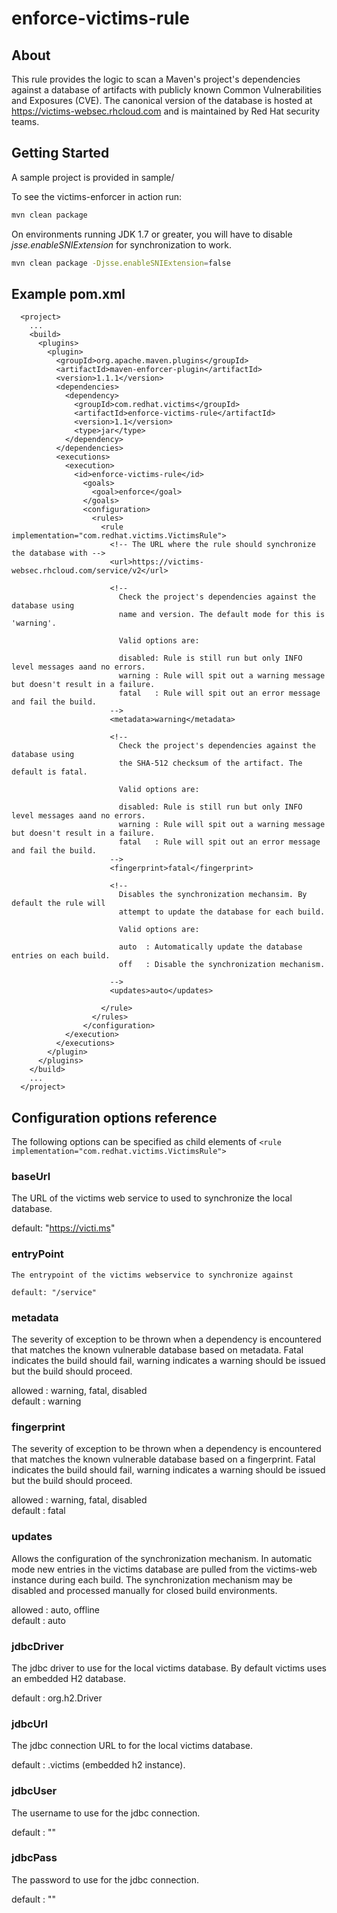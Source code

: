 # enforce-victims-rule

## About

This rule provides the logic to scan a Maven's project's dependencies against a database of artifacts with publicly known Common Vulnerabilities and Exposures (CVE). The canonical version of the database is hosted at https://victims-websec.rhcloud.com and is maintained by Red Hat security teams. 

## Getting Started

A sample project is provided in sample/

To see the victims-enforcer in action run:
```sh
mvn clean package
```

On environments running JDK 1.7 or greater, you will have to disable _jsse.enableSNIExtension_ for synchronization to work.
```sh
mvn clean package -Djsse.enableSNIExtension=false
```

## Example pom.xml
```
  <project>
    ...
    <build>
      <plugins>
        <plugin>
          <groupId>org.apache.maven.plugins</groupId>
          <artifactId>maven-enforcer-plugin</artifactId>
          <version>1.1.1</version>
          <dependencies>
            <dependency>
              <groupId>com.redhat.victims</groupId>
              <artifactId>enforce-victims-rule</artifactId>
              <version>1.1</version>
              <type>jar</type>
            </dependency>
          </dependencies>
          <executions>
            <execution>
              <id>enforce-victims-rule</id>
                <goals>
                  <goal>enforce</goal>
                </goals>
                <configuration>
                  <rules>
                    <rule implementation="com.redhat.victims.VictimsRule">     
                      <!-- The URL where the rule should synchronize the database with --> 
                      <url>https://victims-websec.rhcloud.com/service/v2</url>
                            
                      <!-- 
                        Check the project's dependencies against the database using 
                        name and version. The default mode for this is 'warning'.

                        Valid options are: 

                        disabled: Rule is still run but only INFO level messages aand no errors.
                        warning : Rule will spit out a warning message but doesn't result in a failure. 
                        fatal   : Rule will spit out an error message and fail the build. 
                      -->
                      <metadata>warning</metadata>

                      <!--
                        Check the project's dependencies against the database using 
                        the SHA-512 checksum of the artifact. The default is fatal. 

                        Valid options are: 

                        disabled: Rule is still run but only INFO level messages aand no errors.
                        warning : Rule will spit out a warning message but doesn't result in a failure. 
                        fatal   : Rule will spit out an error message and fail the build. 
                      -->
                      <fingerprint>fatal</fingerprint>
                            
                      <!-- 
                        Disables the synchronization mechansim. By default the rule will 
                        attempt to update the database for each build. 

                        Valid options are: 

                        auto  : Automatically update the database entries on each build. 
                        off   : Disable the synchronization mechanism. 
                              
                      -->  
                      <updates>auto</updates>
                            
                    </rule>
                  </rules>
                </configuration>
            </execution>
          </executions>
        </plugin>
      </plugins>
    </build>
    ...
  </project>
```

## Configuration options reference

The following options can be specified as child elements of ```<rule implementation="com.redhat.victims.VictimsRule">```

### baseUrl

   The URL of the victims web service to used to synchronize the local database.

   default: "https://victi.ms"

### entryPoint 

    The entrypoint of the victims webservice to synchronize against

    default: "/service"


### metadata

   The severity of exception to be thrown when a dependency is encountered that matches the known vulnerable database based on metadata. Fatal indicates the build should fail, warning indicates a warning should be issued but the build should proceed.

   allowed : warning, fatal, disabled  
   default : warning


### fingerprint

   The severity of exception to be thrown when a dependency is encountered that matches the known vulnerable database based on a fingerprint. Fatal indicates the build should fail, warning indicates a warning should be issued but the build should proceed.

   allowed : warning, fatal, disabled  
   default : fatal


### updates

   Allows the configuration of the synchronization mechanism. In automatic mode new entries in the victims database are pulled from the victims-web instance during each build. The synchronization mechanism may be disabled and processed manually for closed build environments.

   allowed : auto, offline  
   default : auto


### jdbcDriver

   The jdbc driver to use for the local victims database. By default victims uses an embedded H2 database.

   default :  org.h2.Driver

### jdbcUrl

   The jdbc connection URL to for the local victims database.

   default : .victims (embedded h2 instance).

### jdbcUser

   The username to use for the jdbc connection.

   default : ""

### jdbcPass

   The password to use for the jdbc connection.

   default : ""

